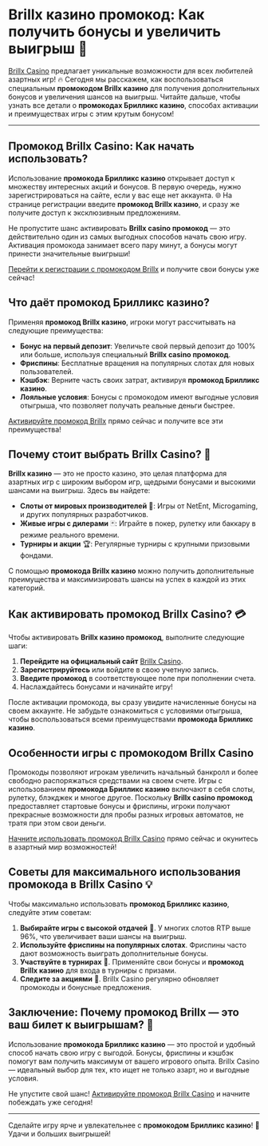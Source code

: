 # Brillx казино промокод: Как получить бонусы и увеличить выигрыш 💸

[Brillx Casino](https://brillx.pub/BRIVK) предлагает уникальные возможности для всех любителей азартных игр! 🔥 Сегодня мы расскажем, как воспользоваться специальным **промокодом Brillx казино** для получения дополнительных бонусов и увеличения шансов на выигрыш. Читайте дальше, чтобы узнать все детали о **промокодах Брилликс казино**, способах активации и преимуществах игры с этим крутым бонусом!

---

## Промокод Brillx Casino: Как начать использовать?

Использование **промокода Брилликс казино** открывает доступ к множеству интересных акций и бонусов. В первую очередь, нужно зарегистрироваться на сайте, если у вас еще нет аккаунта. 🌐 На странице регистрации введите **промокод Brillx казино**, и сразу же получите доступ к эксклюзивным предложениям. 

Не пропустите шанс активировать **Brillx casino промокод** — это действительно один из самых выгодных способов начать свою игру. Активация промокода занимает всего пару минут, а бонусы могут принести значительные выигрыши! 

[Перейти к регистрации с промокодом Brillx](https://brillx.pub/BRIVK) и получите свои бонусы уже сейчас!

## Что даёт промокод Брилликс казино?

Применяя **промокод Brillx казино**, игроки могут рассчитывать на следующие преимущества:

- **Бонус на первый депозит**: Увеличьте свой первый депозит до 100% или больше, используя специальный **Brillx casino промокод**.
- **Фриспины**: Бесплатные вращения на популярных слотах для новых пользователей.
- **Кэшбэк**: Верните часть своих затрат, активируя **промокод Брилликс казино**.
- **Лояльные условия**: Бонусы с промокодом имеют выгодные условия отыгрыша, что позволяет получать реальные деньги быстрее.

[Активируйте промокод Brillx](https://brillx.pub/BRIVK) прямо сейчас и получите все эти преимущества!

## Почему стоит выбрать Brillx Casino? 🎰

**Brillx казино** — это не просто казино, это целая платформа для азартных игр с широким выбором игр, щедрыми бонусами и высокими шансами на выигрыш. Здесь вы найдете:

- **Слоты от мировых производителей** 🎲: Игры от NetEnt, Microgaming, и других популярных разработчиков.
- **Живые игры с дилерами** 🃏: Играйте в покер, рулетку или баккару в режиме реального времени.
- **Турниры и акции** 🏆: Регулярные турниры с крупными призовыми фондами.

С помощью **промокода Brillx казино** можно получить дополнительные преимущества и максимизировать шансы на успех в каждой из этих категорий.

## Как активировать промокод Brillx Casino? 💳

Чтобы активировать **Brillx казино промокод**, выполните следующие шаги:

1. **Перейдите на официальный сайт** [Brillx Casino](https://brillx.pub/BRIVK).
2. **Зарегистрируйтесь** или войдите в свою учетную запись.
3. **Введите промокод** в соответствующее поле при пополнении счета.
4. Наслаждайтесь бонусами и начинайте игру!

После активации промокода, вы сразу увидите начисленные бонусы на своем аккаунте. Не забудьте ознакомиться с условиями отыгрыша, чтобы воспользоваться всеми преимуществами **промокода Брилликс казино**.

## Особенности игры с промокодом Brillx Casino

Промокоды позволяют игрокам увеличить начальный банкролл и более свободно распоряжаться средствами на своем счете. Игры с использованием **промокода Брилликс казино** включают в себя слоты, рулетку, блэкджек и многое другое. Поскольку **Brillx casino промокод** предоставляет стартовые бонусы и фриспины, игроки получают прекрасные возможности для пробы разных игровых автоматов, не тратя при этом свои деньги.

[Начните использовать промокод Brillx Casino](https://brillx.pub/BRIVK) прямо сейчас и окунитесь в азартный мир возможностей!

## Советы для максимального использования промокода в Brillx Casino 💡

Чтобы максимально использовать **промокод Брилликс казино**, следуйте этим советам:

1. **Выбирайте игры с высокой отдачей** 🎰. У многих слотов RTP выше 96%, что увеличивает ваши шансы на выигрыш.
2. **Используйте фриспины на популярных слотах**. Фриспины часто дают возможность выиграть дополнительные бонусы.
3. **Участвуйте в турнирах** 🏅. Применяйте свои бонусы и **промокод Brillx казино** для входа в турниры с призами.
4. **Следите за акциями** 🔔. Brillx Casino регулярно обновляет промокоды и бонусные предложения.

## Заключение: Почему промокод Brillx — это ваш билет к выигрышам? 🎉

Использование **промокода Брилликс казино** — это простой и удобный способ начать свою игру с выгодой. Бонусы, фриспины и кэшбэк помогут вам получить максимум от вашего игрового опыта. Brillx Casino — идеальный выбор для тех, кто ищет не только азарт, но и выгодные условия.

Не упустите свой шанс! [Активируйте промокод Brillx Casino](https://brillx.pub/BRIVK) и начните побеждать уже сегодня!

---

Сделайте игру ярче и увлекательнее с **промокодом Брилликс казино**! 🎰 Удачи и больших выигрышей!
